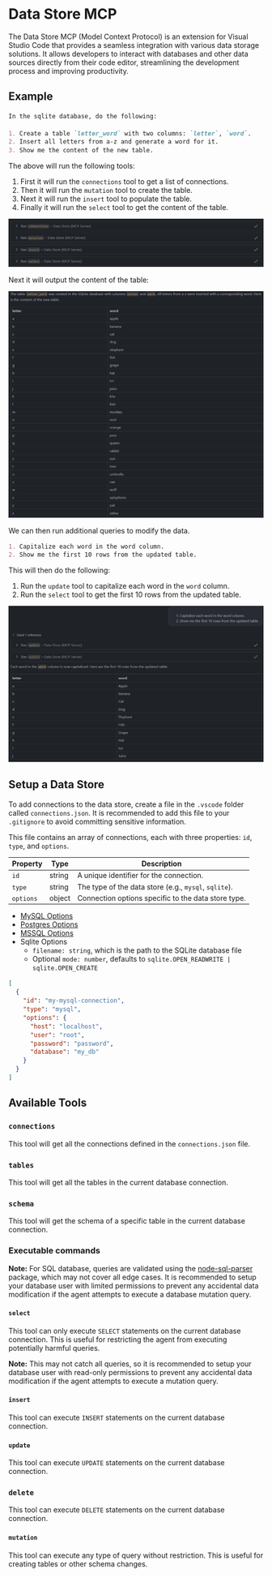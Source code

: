 # Data Store MCP

The Data Store MCP (Model Context Protocol) is an extension for Visual Studio Code that provides a seamless integration with various data storage solutions. It allows developers to interact with databases and other data sources directly from their code editor, streamlining the development process and improving productivity.

## Example

```md
In the sqlite database, do the following:

1. Create a table `letter_word` with two columns: `letter`, `word`.
2. Insert all letters from a-z and generate a word for it.
3. Show me the content of the new table.
```

The above will run the following tools:

1. First it will run the `connections` tool to get a list of connections.
2. Then it will run the `mutation` tool to create the table.
3. Next it will run the `insert` tool to populate the table.
4. Finally it will run the `select` tool to get the content of the table.

![Example Tool Execution](./images/example-tool-execution.png)

Next it will output the content of the table:

![Example Tool Output](./images/example-tool-output.png)

We can then run additional queries to modify the data.

```md
1. Capitalize each word in the word column.
2. Show me the first 10 rows from the updated table.
```

This will then do the following:

1. Run the `update` tool to capitalize each word in the `word` column.
2. Run the `select` tool to get the first 10 rows from the updated table.

![Example Tool Update Output](./images/example-tool-update-output.png)

## Setup a Data Store

To add connections to the data store, create a file in the `.vscode` folder called `connections.json`. It is recommended to add this file to your `.gitignore` to avoid committing sensitive information.

This file contains an array of connections, each with three properties: `id`, `type`, and `options`.

| Property  | Type   | Description                                           |
| --------- | ------ | ----------------------------------------------------- |
| `id`      | string | A unique identifier for the connection.               |
| `type`    | string | The type of the data store (e.g., `mysql`, `sqlite`). |
| `options` | object | Connection options specific to the data store type.   |

- [MySQL Options](https://github.com/mysqljs/mysql?tab=readme-ov-file#connection-options)
- [Postgres Options](https://node-postgres.com/apis/client)
- [MSSQL Options](https://www.npmjs.com/package/mssql)
- Sqlite Options
  - `filename: string`, which is the path to the SQLite database file
  - Optional `mode: number`, defaults to `sqlite.OPEN_READWRITE | sqlite.OPEN_CREATE`

```json
[
  {
    "id": "my-mysql-connection",
    "type": "mysql",
    "options": {
      "host": "localhost",
      "user": "root",
      "password": "password",
      "database": "my_db"
    }
  }
]
```

## Available Tools

### `connections`

This tool will get all the connections defined in the `connections.json` file.

### `tables`

This tool will get all the tables in the current database connection.

### `schema`

This tool will get the schema of a specific table in the current database connection.

### Executable commands

**Note:** For SQL database, queries are validated using the [node-sql-parser](https://www.npmjs.com/package/node-sql-parser) package, which may not cover all edge cases. It is recommended to setup your database user with limited permissions to prevent any accidental data modification if the agent attempts to execute a database mutation query.

#### `select`

This tool can only execute `SELECT` statements on the current database connection. This is useful for restricting the agent from executing potentially harmful queries.

**Note:** This may not catch all queries, so it is recommended to setup your database user with read-only permissions to prevent any accidental data modification if the agent attempts to execute a mutation query.

#### `insert`

This tool can execute `INSERT` statements on the current database connection.

#### `update`

This tool can execute `UPDATE` statements on the current database connection.

### `delete`

This tool can execute `DELETE` statements on the current database connection.

#### `mutation`

This tool can execute any type of query without restriction. This is useful for creating tables or other schema changes.
